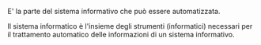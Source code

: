 
E' la parte del sistema informativo che può essere automatizzata.

Il sistema informatico è l'insieme degli strumenti (informatici) necessari per il trattamento automatico delle informazioni di un sistema informativo.